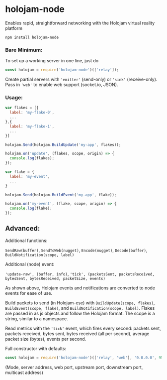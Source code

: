 # holojam-node
Enables rapid, straightforward networking with the Holojam virtual reality platform

```
npm install holojam-node
```

### Bare Minimum:
To set up a working server in one line, just do

```javascript
const holojam = require('holojam-node')(['relay']);
```

Create partial servers with `'emitter'` (send-only) or `'sink'` (receive-only). Pass in `'web'` to enable web support (socket.io, JSON).

### Usage:
```javascript
var flakes = [{
  label: 'my-flake-0',
  ...
},{
  label: 'my-flake-1',
  ...
}]

holojam.Send(holojam.BuildUpdate('my-app', flakes));

holojam.on('update', (flakes, scope, origin) => {
  console.log(flakes);
});

var flake = {
  label: 'my-event',
  ...
}

holojam.Send(holojam.BuildEvent('my-app', flake));

holojam.on('my-event', (flake, scope, origin) => {
  console.log(flake);
});

```

## Advanced:
Additional functions:

`SendRaw(buffer)`, `SendToWeb(nugget)`, `Encode(nugget)`, `Decode(buffer)`, `BuildNotification(scope, label)`

Additional (node) event:

`'update-raw', (buffer, info)`, `'tick', (packetsSent, packetsReceived, bytesSent, bytesReceived, packetSize, events)`

As shown above, Holojam events and notifications are converted to node events for ease of use.

Build packets to send (in Holojam-ese) with `BuildUpdate(scope, flakes)`, `BuildEvent(scope, flake)`, and `BuildNotification(scope, label)`. Flakes are passed in as js objects and follow the Holojam format. The scope is a string, similar to a namespace.

Read metrics with the `'tick'` event, which fires every second: packets sent, packets received, bytes sent, bytes received (all per second), average packet size (bytes), events per second.

Full constructor with defaults:

```javascript
const holojam = require('holojam-node')(['relay', 'web'], '0.0.0.0', 9593, 9592, 9591, '239.0.2.4');
```
(Mode, server address, web port, upstream port, downstream port, multicast address)
